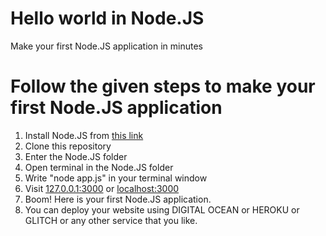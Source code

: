 # Hello world in Node.JS
Make your first Node.JS application in minutes
# Follow the given steps to make your first Node.JS application

 1. Install Node.JS from [this link](https://nodejs.org/en/download/)
 2. Clone this repository 
 3. Enter the Node.JS folder
 4. Open terminal in the Node.JS folder
 5. Write "node app.js" in your terminal window
 6. Visit [127.0.0.1:3000](http://127.0.0.1:3000/) or [localhost:3000](http://localhost:3000/) 
 7. Boom! Here is your first Node.JS application.
 8. You can deploy your website using DIGITAL OCEAN or HEROKU or GLITCH or any other service that you like.
